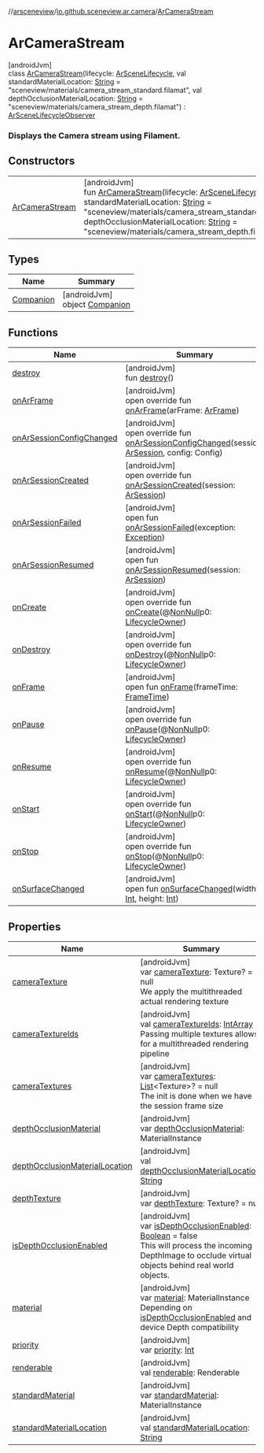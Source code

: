 //[arsceneview](../../../index.md)/[io.github.sceneview.ar.camera](../index.md)/[ArCameraStream](index.md)

# ArCameraStream

[androidJvm]\
class [ArCameraStream](index.md)(lifecycle: [ArSceneLifecycle](../../io.github.sceneview.ar/-ar-scene-lifecycle/index.md), val standardMaterialLocation: [String](https://kotlinlang.org/api/latest/jvm/stdlib/kotlin/-string/index.html) = &quot;sceneview/materials/camera_stream_standard.filamat&quot;, val depthOcclusionMaterialLocation: [String](https://kotlinlang.org/api/latest/jvm/stdlib/kotlin/-string/index.html) = &quot;sceneview/materials/camera_stream_depth.filamat&quot;) : [ArSceneLifecycleObserver](../../io.github.sceneview.ar/-ar-scene-lifecycle-observer/index.md)

###  Displays the Camera stream using Filament.

## Constructors

| | |
|---|---|
| [ArCameraStream](-ar-camera-stream.md) | [androidJvm]<br>fun [ArCameraStream](-ar-camera-stream.md)(lifecycle: [ArSceneLifecycle](../../io.github.sceneview.ar/-ar-scene-lifecycle/index.md), standardMaterialLocation: [String](https://kotlinlang.org/api/latest/jvm/stdlib/kotlin/-string/index.html) = &quot;sceneview/materials/camera_stream_standard.filamat&quot;, depthOcclusionMaterialLocation: [String](https://kotlinlang.org/api/latest/jvm/stdlib/kotlin/-string/index.html) = &quot;sceneview/materials/camera_stream_depth.filamat&quot;) |

## Types

| Name | Summary |
|---|---|
| [Companion](-companion/index.md) | [androidJvm]<br>object [Companion](-companion/index.md) |

## Functions

| Name | Summary |
|---|---|
| [destroy](destroy.md) | [androidJvm]<br>fun [destroy](destroy.md)() |
| [onArFrame](on-ar-frame.md) | [androidJvm]<br>open override fun [onArFrame](on-ar-frame.md)(arFrame: [ArFrame](../../io.github.sceneview.ar.arcore/-ar-frame/index.md)) |
| [onArSessionConfigChanged](on-ar-session-config-changed.md) | [androidJvm]<br>open override fun [onArSessionConfigChanged](on-ar-session-config-changed.md)(session: [ArSession](../../io.github.sceneview.ar.arcore/-ar-session/index.md), config: Config) |
| [onArSessionCreated](on-ar-session-created.md) | [androidJvm]<br>open override fun [onArSessionCreated](on-ar-session-created.md)(session: [ArSession](../../io.github.sceneview.ar.arcore/-ar-session/index.md)) |
| [onArSessionFailed](../../io.github.sceneview.ar/-ar-scene-lifecycle-observer/on-ar-session-failed.md) | [androidJvm]<br>open fun [onArSessionFailed](../../io.github.sceneview.ar/-ar-scene-lifecycle-observer/on-ar-session-failed.md)(exception: [Exception](https://kotlinlang.org/api/latest/jvm/stdlib/kotlin/-exception/index.html)) |
| [onArSessionResumed](../../io.github.sceneview.ar/-ar-scene-lifecycle-observer/on-ar-session-resumed.md) | [androidJvm]<br>open fun [onArSessionResumed](../../io.github.sceneview.ar/-ar-scene-lifecycle-observer/on-ar-session-resumed.md)(session: [ArSession](../../io.github.sceneview.ar.arcore/-ar-session/index.md)) |
| [onCreate](../../io.github.sceneview.ar.scene/-plane-renderer/index.md#139941652%2FFunctions%2F-58641720) | [androidJvm]<br>open override fun [onCreate](../../io.github.sceneview.ar.scene/-plane-renderer/index.md#139941652%2FFunctions%2F-58641720)(@[NonNull](https://developer.android.com/reference/kotlin/androidx/annotation/NonNull.html)p0: [LifecycleOwner](https://developer.android.com/reference/kotlin/androidx/lifecycle/LifecycleOwner.html)) |
| [onDestroy](index.md#1057561704%2FFunctions%2F-58641720) | [androidJvm]<br>open override fun [onDestroy](index.md#1057561704%2FFunctions%2F-58641720)(@[NonNull](https://developer.android.com/reference/kotlin/androidx/annotation/NonNull.html)p0: [LifecycleOwner](https://developer.android.com/reference/kotlin/androidx/lifecycle/LifecycleOwner.html)) |
| [onFrame](../../io.github.sceneview.ar.scene/-plane-renderer/index.md#1950992732%2FFunctions%2F-58641720) | [androidJvm]<br>open fun [onFrame](../../io.github.sceneview.ar.scene/-plane-renderer/index.md#1950992732%2FFunctions%2F-58641720)(frameTime: [FrameTime](../../../../sceneview/sceneview/io.github.sceneview.utils/-frame-time/index.md)) |
| [onPause](../../io.github.sceneview.ar.scene/-plane-renderer/index.md#187777572%2FFunctions%2F-58641720) | [androidJvm]<br>open override fun [onPause](../../io.github.sceneview.ar.scene/-plane-renderer/index.md#187777572%2FFunctions%2F-58641720)(@[NonNull](https://developer.android.com/reference/kotlin/androidx/annotation/NonNull.html)p0: [LifecycleOwner](https://developer.android.com/reference/kotlin/androidx/lifecycle/LifecycleOwner.html)) |
| [onResume](../../io.github.sceneview.ar.scene/-plane-renderer/index.md#-1807945979%2FFunctions%2F-58641720) | [androidJvm]<br>open override fun [onResume](../../io.github.sceneview.ar.scene/-plane-renderer/index.md#-1807945979%2FFunctions%2F-58641720)(@[NonNull](https://developer.android.com/reference/kotlin/androidx/annotation/NonNull.html)p0: [LifecycleOwner](https://developer.android.com/reference/kotlin/androidx/lifecycle/LifecycleOwner.html)) |
| [onStart](../../io.github.sceneview.ar.scene/-plane-renderer/index.md#1240777104%2FFunctions%2F-58641720) | [androidJvm]<br>open override fun [onStart](../../io.github.sceneview.ar.scene/-plane-renderer/index.md#1240777104%2FFunctions%2F-58641720)(@[NonNull](https://developer.android.com/reference/kotlin/androidx/annotation/NonNull.html)p0: [LifecycleOwner](https://developer.android.com/reference/kotlin/androidx/lifecycle/LifecycleOwner.html)) |
| [onStop](../../io.github.sceneview.ar.scene/-plane-renderer/index.md#487071706%2FFunctions%2F-58641720) | [androidJvm]<br>open override fun [onStop](../../io.github.sceneview.ar.scene/-plane-renderer/index.md#487071706%2FFunctions%2F-58641720)(@[NonNull](https://developer.android.com/reference/kotlin/androidx/annotation/NonNull.html)p0: [LifecycleOwner](https://developer.android.com/reference/kotlin/androidx/lifecycle/LifecycleOwner.html)) |
| [onSurfaceChanged](../../io.github.sceneview.ar.scene/-plane-renderer/index.md#279805282%2FFunctions%2F-58641720) | [androidJvm]<br>open fun [onSurfaceChanged](../../io.github.sceneview.ar.scene/-plane-renderer/index.md#279805282%2FFunctions%2F-58641720)(width: [Int](https://kotlinlang.org/api/latest/jvm/stdlib/kotlin/-int/index.html), height: [Int](https://kotlinlang.org/api/latest/jvm/stdlib/kotlin/-int/index.html)) |

## Properties

| Name | Summary |
|---|---|
| [cameraTexture](camera-texture.md) | [androidJvm]<br>var [cameraTexture](camera-texture.md): Texture? = null<br>We apply the multithreaded actual rendering texture |
| [cameraTextureIds](camera-texture-ids.md) | [androidJvm]<br>val [cameraTextureIds](camera-texture-ids.md): [IntArray](https://kotlinlang.org/api/latest/jvm/stdlib/kotlin/-int-array/index.html)<br>Passing multiple textures allows for a multithreaded rendering pipeline |
| [cameraTextures](camera-textures.md) | [androidJvm]<br>var [cameraTextures](camera-textures.md): [List](https://kotlinlang.org/api/latest/jvm/stdlib/kotlin.collections/-list/index.html)&lt;Texture&gt;? = null<br>The init is done when we have the session frame size |
| [depthOcclusionMaterial](depth-occlusion-material.md) | [androidJvm]<br>var [depthOcclusionMaterial](depth-occlusion-material.md): MaterialInstance |
| [depthOcclusionMaterialLocation](depth-occlusion-material-location.md) | [androidJvm]<br>val [depthOcclusionMaterialLocation](depth-occlusion-material-location.md): [String](https://kotlinlang.org/api/latest/jvm/stdlib/kotlin/-string/index.html) |
| [depthTexture](depth-texture.md) | [androidJvm]<br>var [depthTexture](depth-texture.md): Texture? = null |
| [isDepthOcclusionEnabled](is-depth-occlusion-enabled.md) | [androidJvm]<br>var [isDepthOcclusionEnabled](is-depth-occlusion-enabled.md): [Boolean](https://kotlinlang.org/api/latest/jvm/stdlib/kotlin/-boolean/index.html) = false<br>This will process the incoming DepthImage to occlude virtual objects behind real world objects. |
| [material](material.md) | [androidJvm]<br>var [material](material.md): MaterialInstance<br>Depending on [isDepthOcclusionEnabled](is-depth-occlusion-enabled.md) and device Depth compatibility |
| [priority](priority.md) | [androidJvm]<br>var [priority](priority.md): [Int](https://kotlinlang.org/api/latest/jvm/stdlib/kotlin/-int/index.html) |
| [renderable](renderable.md) | [androidJvm]<br>val [renderable](renderable.md): Renderable |
| [standardMaterial](standard-material.md) | [androidJvm]<br>var [standardMaterial](standard-material.md): MaterialInstance |
| [standardMaterialLocation](standard-material-location.md) | [androidJvm]<br>val [standardMaterialLocation](standard-material-location.md): [String](https://kotlinlang.org/api/latest/jvm/stdlib/kotlin/-string/index.html) |
